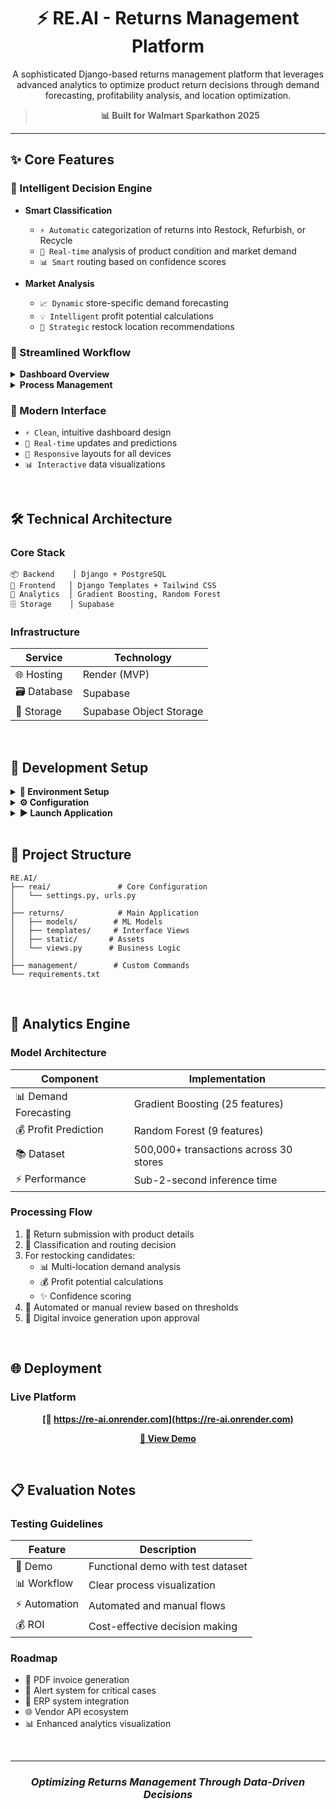 <div align="center">

# ⚡ RE.AI - Returns Management Platform

A sophisticated Django-based returns management platform that leverages advanced analytics to optimize product return decisions through demand forecasting, profitability analysis, and location optimization.

> **📊 Built for Walmart Sparkathon 2025**

---

</div>

## ✨ Core Features

### 🎯 Intelligent Decision Engine

- **Smart Classification**
  - `⚡ Automatic` categorization of returns into Restock, Refurbish, or Recycle
  - `🔄 Real-time` analysis of product condition and market demand
  - `📊 Smart` routing based on confidence scores

- **Market Analysis**
  - `📈 Dynamic` store-specific demand forecasting
  - `💡 Intelligent` profit potential calculations
  - `📍 Strategic` restock location recommendations

### 🔄 Streamlined Workflow

<details>
<summary><b>Dashboard Overview</b></summary>

- Comprehensive statistics and performance metrics
- Real-time processing status
- Quick-access action items
</details>

<details>
<summary><b>Process Management</b></summary>

- Automated review system for high-confidence decisions
- Manual review interface for complex cases
- Digital invoice generation with detailed breakdowns
</details>

### 🎨 Modern Interface

- `⚡ Clean`, intuitive dashboard design
- `🔄 Real-time` updates and predictions
- `📱 Responsive` layouts for all devices
- `📊 Interactive` data visualizations

<br>

## 🛠 Technical Architecture

### Core Stack
```
📦 Backend    │ Django + PostgreSQL
🎨 Frontend   │ Django Templates + Tailwind CSS
🧠 Analytics  │ Gradient Boosting, Random Forest
🗄️ Storage    │ Supabase
```

### Infrastructure
| Service | Technology |
|---------|------------|
| 🌐 Hosting | Render (MVP) |
| 🗃️ Database | Supabase |
| 📂 Storage | Supabase Object Storage |

<br>

## 🚀 Development Setup

<details>
<summary><b>🔧 Environment Setup</b></summary>

```bash
# Clone repository
git clone <repo-url>
cd RE.AI

# Create and activate virtual environment
python -m venv .venv
source .venv/bin/activate  # Windows: .venv\Scripts\activate

# Install dependencies
pip install -r requirements.txt
```
</details>

<details>
<summary><b>⚙️ Configuration</b></summary>

Create `.env` file with required credentials:
```env
DEBUG=True
SECRET_KEY=your-secret-key
DATABASE_URL=your-database-url

# Supabase Configuration
supabase_url = 'https://your-project.supabase.co'
supabase_service_key = 'your-secret-key'
```
</details>

<details>
<summary><b>▶️ Launch Application</b></summary>

```bash
python manage.py migrate
python manage.py runserver
```
</details>

<br>

## 📁 Project Structure
```
RE.AI/
├── reai/               # Core Configuration
│   └── settings.py, urls.py
│
├── returns/            # Main Application
│   ├── models/        # ML Models
│   ├── templates/     # Interface Views
│   ├── static/       # Assets
│   └── views.py      # Business Logic
│
├── management/        # Custom Commands
└── requirements.txt
```

<br>

## 🧠 Analytics Engine

### Model Architecture
| Component | Implementation |
|-----------|---------------|
| 📊 Demand Forecasting | Gradient Boosting (25 features) |
| 💰 Profit Prediction | Random Forest (9 features) |
| 📚 Dataset | 500,000+ transactions across 30 stores |
| ⚡ Performance | Sub-2-second inference time |

### Processing Flow
1. 📝 Return submission with product details
2. 🔄 Classification and routing decision
3. For restocking candidates:
   - 📊 Multi-location demand analysis
   - 💰 Profit potential calculations
   - ✨ Confidence scoring
4. 🔄 Automated or manual review based on thresholds
5. 📄 Digital invoice generation upon approval

<br>

## 🌐 Deployment

### Live Platform
<div align="center">

**[🔗 https://re-ai.onrender.com](https://re-ai.onrender.com)**

**[🎥 View Demo](https://www.youtube.com/watch?v=n7L1jRpCcO8)**

</div>

<br>

## 📋 Evaluation Notes

### Testing Guidelines
| Feature | Description |
|---------|-------------|
| 🧪 Demo | Functional demo with test dataset |
| 📊 Workflow | Clear process visualization |
| ⚡ Automation | Automated and manual flows |
| 💰 ROI | Cost-effective decision making |

### Roadmap
- 📄 PDF invoice generation
- 🔔 Alert system for critical cases
- 🔄 ERP system integration
- 🌐 Vendor API ecosystem
- 📊 Enhanced analytics visualization

<br>

<div align="center">

---

### *Optimizing Returns Management Through Data-Driven Decisions* ###

</div>